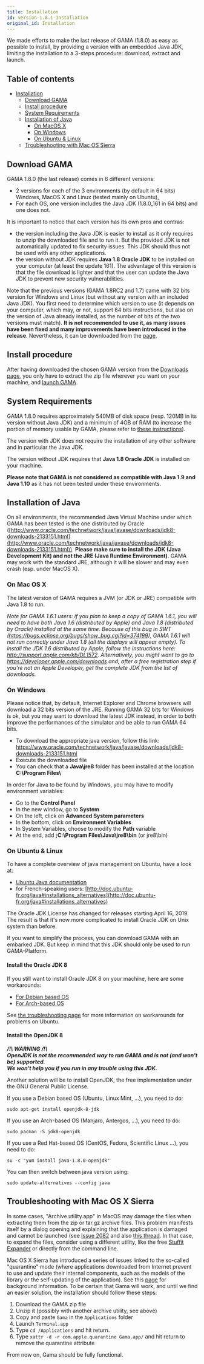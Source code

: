 ```yaml
---
title: Installation
id: version-1.8.1-Installation
original_id: Installation
---
```



We made efforts to make the last release of GAMA (1.8.0) as easy as possible to install, by providing a version with an embedded Java JDK, limiting the installation to a 3-steps procedure: download, extract and launch.


## Table of contents 

* [Installation](#installation)
  * [Download GAMA](#download-gama)
  * [Install procedure](#install-procedure)
  * [System Requirements](#system-requirements)
  * [Installation of Java](#installation-of-java)
    * [On MacOS X](#on-macos-x)
    * [On Windows](#on-windows-7--8-64-bits)
    * [On Ubuntu & Linux](#on-ubuntu--linux)
  * [Troubleshooting with Mac OS Sierra](#troubleshooting-with-mac-os-sierra)


## Download GAMA

GAMA 1.8.0 (the last release) comes in 6 different versions:

* 2 versions for each of the 3 environments (by default in 64 bits) Windows, MacOS X and Linux (tested mainly on Ubuntu),
* For each OS, one version includes the Java JDK (1.8.0_161 in 64 bits) and one does not.


It is important to notice that each version has its own pros and contras:

* the version including the Java JDK is easier to install as it only requires to unzip the downloaded file and to run it. But the provided JDK is not automatically updated to fix security issues. This JDK should thus not be used with any other applications.
* the version without JDK requires **Java 1.8 Oracle JDK** to be installed on your computer (at least the update 161). The advantage of this version is that the file download is lighter and that the user can update the Java JDK to prevent new security vulnerabilities.

Note that the previous versions (GAMA 1.8RC2 and 1.7) came with 32 bits version for Windows and Linux (but without any version with an included Java JDK). You first need to determine which version to use (it depends on your computer, which may, or not, support 64 bits instructions, but also on the version of Java already installed, as the number of bits of the two versions must match). **It is not recommended to use it, as many issues have been fixed and many improvements have been introduced in the release**. Nevertheless, it can be downloaded from the [page](https://github.com/gama-platform/gama/releases/tag/v1.8-rc2).

## Install procedure

After having downloaded the chosen GAMA version from the [Downloads page](https://gama-platform.github.io/download), you only have to extract the zip file wherever you want on your machine, and [launch GAMA](Launching).


## System Requirements

GAMA 1.8.0 requires approximately 540MB of disk space (resp. 120MB in its version without Java JDK) and a minimum of 4GB of RAM (to increase the portion of memory usable by GAMA, please refer to [these instructions](Troubleshooting#Memory_problems)). 

The version with JDK does not require the installation of any other software and in particular the Java JDK.

The version without JDK requires that **Java 1.8 Oracle JDK** is installed on your machine.

**Please note that GAMA is not considered as compatible with Java 1.9 and Java 1.10** as it has not been tested under these environments.


## Installation of Java

On all environments, the recommended Java Virtual Machine under which GAMA has been tested is the one distributed by Oracle ([http://www.oracle.com/technetwork/java/javase/downloads/jdk8-downloads-2133151.html](http://www.oracle.com/technetwork/java/javase/downloads/jdk8-downloads-2133151.html)). 
**Please make sure to install the JDK (Java Development Kit) and not the JRE (Java Runtime Environment)**.
GAMA may work with the standard JRE, although it will be slower and may even crash (esp. under MacOS X).

### On Mac OS X
The latest version of GAMA requires a JVM (or JDK or JRE) compatible with Java 1.8 to run. 

_Note for GAMA 1.6.1 users: if you plan to keep a copy of GAMA 1.6.1, you will need to have both Java 1.6 (distributed by Apple) and Java 1.8 (distributed by Oracle) installed at the same time. Because of this bug in SWT (https://bugs.eclipse.org/bugs/show_bug.cgi?id=374199), GAMA 1.6.1 will not run correctly under Java 1.8 (all the displays will appear empty). To install the JDK 1.6 distributed by Apple, follow the instructions here: http://support.apple.com/kb/DL1572. Alternatively, you might want to go to https://developer.apple.com/downloads and, after a free registration step if you're not an Apple Developer, get the complete JDK from the list of downloads._

### On Windows
Please notice that, by default, Internet Explorer and Chrome browsers will download a 32 bits version of the JRE. Running GAMA 32 bits for Windows is ok, but you may want to download the latest JDK instead, in order to both improve the performances of the simulator and be able to run GAMA 64 bits.

  * To download the appropriate java version, follow this link: https://www.oracle.com/technetwork/java/javase/downloads/jdk8-downloads-2133151.html
  * Execute the downloaded file
  * You can check that a **Java\\jre8** folder has been installed at the location **C:\\Program Files\\**

In order for Java to be found by Windows, you may have to modify environment variables:

  * Go to the **Control Panel**
  * In the new window, go to **System**
  * On the left, click on **Advanced System parameters**
  * In the bottom, click on **Environment Variables**
  * In System Variables, choose to modify the **Path** variable
  * At the end, add **;C:\\Program Files\\Java\\jre8\\bin** (or jre8\\bin)

### On Ubuntu & Linux

To have a complete overview of java management on Ubuntu, have a look at:

  * [Ubuntu Java documentation](https://help.ubuntu.com/community/Java)
  * for French-speaking users: [http://doc.ubuntu-fr.org/java#installations_alternatives](http://doc.ubuntu-fr.org/java#installations_alternatives)

The Oracle JDK License has changed for releases starting April 16, 2019. The result is that it's now more complicated to install Oracle JDK on Unix system than before.

If you want to simplify the process, you can download GAMA with an embarked JDK. But keep in mind that this JDK should only be used to run GAMA-Platform.

#### Install the Oracle JDK 8

If you still want to install Oracle JDK 8 on your machine, here are some workarounds:
  * [For Debian based OS](https://askubuntu.com/questions/1136401/how-to-install-oracle-java-8-on-ubuntu-19-04)
  * [For Arch-based OS](https://aur.archlinux.org/packages/jdk8)

See [the troubleshooting page](Troubleshooting#on-ubuntu--linux-systems) for more information on workarounds for problems on Ubuntu.

#### Install the OpenJDK 8

***/!\ WARNING /!\\\
OpenJDK is not the recommended way to run GAMA and is not (and won't be) supported.\
We won't help you if you run in any trouble using this JDK.***

Another solution will be to install OpenJDK, the free implementation under the GNU General Public License.

If you use a Debian based OS (Ubuntu, Linux Mint,  ...), you need to do:
```
sudo apt-get install openjdk-8-jdk
```

If you use an Arch-based OS (Manjaro, Antergos, ...), you need to do:
```
sudo pacman -S jdk8-openjdk
```

If you use a Red Hat-based OS (CentOS, Fedora, Scientific Linux ...), you need to do:
```
su -c "yum install java-1.8.0-openjdk"
```

You can then switch between java version using:
```
sudo update-alternatives --config java
```

## Troubleshooting with Mac OS X Sierra

In some cases, "Archive utility.app" in MacOS may damage the files when extracting them from the zip or tar.gz archive files. This problem manifests itself by a dialog opening and explaining that the application is damaged and cannot be launched (see [Issue 2082](https://github.com/gama-platform/gama/issues/2082#issuecomment-271812519) and also [this thread](https://bugs.eclipse.org/bugs/show_bug.cgi?id=398450#c17). In that case, to expand the files, consider using a different utility, like the free [Stuffit Expander](http://my.smithmicro.com/stuffit-expander-mac.html) or directly from the command line. 

Mac OS X Sierra has introduced a series of issues linked to the so-called "quarantine" mode (where applications downloaded from Internet prevent to use and update their internal components, such as the models of the library or the self-updating of the application). See this [page](http://lapcatsoftware.com/articles/app-translocation.html) for background information. To be certain that Gama will work, and until we find an easier solution, the installation should follow these steps:

1. Download the GAMA zip file
2. Unzip it (possibly with another archive utility, see above)
3. Copy and paste `Gama` in the `Applications` folder
4. Launch `Terminal.app`
5. Type `cd /Applications` and hit return.
6. Type `xattr -d -r com.apple.quarantine Gama.app/` and hit return to remove the quarantine attribute

From now on, Gama should be fully functional.
